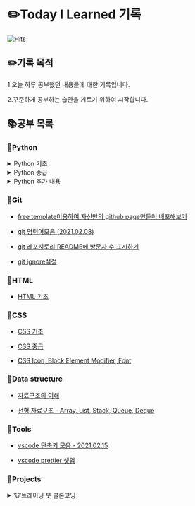 # ✏️Today I Learned 기록

[![Hits](https://hits.seeyoufarm.com/api/count/incr/badge.svg?url=https%3A%2F%2Fgithub.com%2FParkjju&count_bg=%2379C83D&title_bg=%23555555&icon=&icon_color=%23E7E7E7&title=hits&edge_flat=false)](https://hits.seeyoufarm.com)

## ✏️기록 목적

1.오늘 하루 공부했던 내용들에 대한 기록입니다.

2.꾸준하게 공부하는 습관을 기르기 위하여 시작합니다.

## 📚공부 목록

### 📔Python

<details>
<summary> Python 기초 </summary>

[20210206/Python 기초 - 입출력과 변수](https://github.com/Parkjju/TIL/blob/master/Python/newbie/input_and_print.md)

-   [Python 기초 - 간단한 함수 만들기](https://github.com/Parkjju/TIL/blob/master/Python/newbie/functions.md)

-   [Python 기초 - 프로그램 사용자로부터 입력받기 + 코드의 반복](https://github.com/Parkjju/TIL/blob/master/Python/newbie/input_loop.md)

-   [Python 기초 - int형 데이터와 float형 데이터](https://github.com/Parkjju/TIL/blob/master/Python/newbie/int_float_data.md)

-   [Python 기초 - 리스트와 문자열](https://github.com/Parkjju/TIL/blob/master/Python/newbie/list_string.md)

-   [Python 기초 - 리스트와 문자열의 함수들](https://github.com/Parkjju/TIL/blob/master/Python/newbie/list_function.md)

-   [Python 기초 - True, False, if문과 형제들](https://github.com/Parkjju/TIL/blob/master/Python/newbie/TF.md)

-   [Python 기초 - while,이중 for루프](https://github.com/Parkjju/TIL/blob/master/Python/newbie/for_while_loop.md)

-   [Python 기초 - 튜플과 레인지](https://github.com/Parkjju/TIL/blob/master/Python/newbie/tuple_range.md)

-   [Python 기초 - 함수에 대한 추가적인 설명: 디폴트 값 등등](https://github.com/Parkjju/TIL/blob/master/Python/newbie/functions_add.md)

-   [Python 기초 - 모듈(Modules)](https://github.com/Parkjju/TIL/blob/master/Python/newbie/modules.md)

-   [Python 기초 - 딕셔너리(Dictionary)](https://github.com/Parkjju/TIL/blob/master/Python/newbie/dictionary.md)

-   [Python 기초 - 클래스와 객체](https://github.com/Parkjju/TIL/blob/master/Python/newbie/class.md)

-   [Python 기초 - 예외처리](https://github.com/Parkjju/TIL/blob/master/Python/newbie/unexpect.md)
</details>

<details>
<summary> Python 중급 </summary>

-   [Python 중급 - 레퍼런스 카운트와 가비지 컬렉션](https://github.com/Parkjju/TIL/blob/master/Python/middle_class/reference_count_garbage_collection.md)

-   [Python 중급 - 수정 가능한 객체와 수정 불가능한 객체](https://github.com/Parkjju/TIL/blob/master/Python/middle_class/immutable_mutable.md)

-   [Python 중급 - 깊은 복사와 얕은 복사](https://github.com/Parkjju/TIL/blob/master/Python/middle_class/deep_shallow_copy.md)

-   [Python 중급 - 리스트 컴프리헨션](https://github.com/Parkjju/TIL/blob/master/Python/middle_class/list_comprehension.md)

-   [Python 중급 - Iterable객체와 Iterator 객체](https://github.com/Parkjju/TIL/blob/master/Python/middle_class/iterable_iterator.md)

-   [Python 중급 - 객체처럼 다뤄지는 함수 그리고 람다](https://github.com/Parkjju/TIL/blob/master/Python/middle_class/lambda.md)

-   [Python 중급 - map&filter](https://github.com/Parkjju/TIL/blob/master/Python/middle_class/map_and_filter.md)

-   [Python 중급 - map&filter를 대신하는 리스트 컴프리헨션](https://github.com/Parkjju/TIL/blob/master/Python/middle_class/func_comprehension.md)

-   [Python 중급 - generator 함수](https://github.com/Parkjju/TIL/blob/master/Python/middle_class/generator.md)

-   [Python 중급 - generator expression](https://github.com/Parkjju/TIL/blob/master/Python/middle_class/generator_expression.md)

-   [Python 중급 - 튜플의 패킹과 언패킹](https://github.com/Parkjju/TIL/blob/master/Python/middle_class/tuple_packing.md)

-   [Python 중급 - 네임드 튜플](https://github.com/Parkjju/TIL/blob/master/Python/middle_class/named_tuple.md)

-   [Python 중급 - dict의 생성과 zip](https://github.com/Parkjju/TIL/blob/master/Python/middle_class/prod_dict.md)

-   [Python 중급 - dict의 루핑 기술과 컴프리헨션](https://github.com/Parkjju/TIL/blob/master/Python/middle_class/dict_lupin.md)

-   [Python 중급 - 함수 호출과 매개변수 선언에 있어서 \*과 \*\*의 사용 규칙](https://github.com/Parkjju/TIL/blob/master/Python/middle_class/func_star_rule.md)

-   [Python 중급 - dict & defaultdict](https://github.com/Parkjju/TIL/blob/master/Python/middle_class/dict_defaultdict.md)

-   [Python 중급 - dict & OrderedDict](https://github.com/Parkjju/TIL/blob/master/Python/middle_class/ordered_dict.md)

-   [Python 중급 - 자료형 분류와 set&frozenset](https://github.com/Parkjju/TIL/blob/master/Python/middle_class/set_frozenset.md)

-   [Python 중급 - 정렬 기술](https://github.com/Parkjju/TIL/blob/master/Python/middle_class/sort.md)

-   [Python 중급 - enumerate과 문자열 비교](https://github.com/Parkjju/TIL/blob/master/Python/middle_class/enumerate.md)

-   [Python 중급 - 표현식 기반 문자열 조합](https://github.com/Parkjju/TIL/blob/master/Python/middle_class/expression_comb.md)

-   [Python 중급 - 메소드 기반 문자열 조합](https://github.com/Parkjju/TIL/blob/master/Python/middle_class/method_str.md)

-   [Python 중급 - 클래스와 객체의 본질](https://github.com/Parkjju/TIL/blob/master/Python/middle_class/class_obj.md)

-   [Python 중급 - 상속](https://github.com/Parkjju/TIL/blob/master/Python/middle_class/inheritance.md)

-   [Python 중급 - isinstance 함수와 object클래스](https://github.com/Parkjju/TIL/blob/master/Python/middle_class/isinstance.md)

-   [Python 중급 - 스페셜 메소드](https://github.com/Parkjju/TIL/blob/master/Python/middle_class/special_method.md)

-   [Python 중급 - 연산자 오버로딩](https://github.com/Parkjju/TIL/blob/master/Python/middle_class/operator_overload.md)

-   [Python 중급 - 네스티드 함수와 클로저](https://github.com/Parkjju/TIL/blob/master/Python/middle_class/nested_func.md)

-   [Python 중급 - 데코레이터](https://github.com/Parkjju/TIL/blob/master/Python/middle_class/decorator.md)

-   [Python 중급 - 클래스 메소드와 static 메소드](https://github.com/Parkjju/TIL/blob/master/Python/middle_class/class_method.md)

-   [Python 중급 - \_\_name\_\_&\_\_main\_\_](https://github.com/Parkjju/TIL/blob/master/Python/middle_class/name_main.md)
</details>

<details>
<summary> Python 추가 내용 </summary>

-   [Python 데이터 프레임](https://github.com/Parkjju/TIL/blob/master/Python/additional/dataframe.md)
</details>

### 📔Git

-   [free template이용하여 자신만의 github page만들어 배포해보기](https://github.com/Parkjju/TIL/tree/master/Git/github_page.md)

-   [git 명령어모음 (2021.02.08)](https://github.com/Parkjju/TIL/blob/master/Git/git_command.md)

-   [git 레포지토리 README에 방문자 수 표시하기](https://github.com/Parkjju/TIL/blob/master/Git/hits.md)

-   [git ignore설정](https://github.com/Parkjju/TIL/blob/master/Git/gitignore.md)

### 📔HTML

-   [HTML 기초](https://github.com/Parkjju/TIL/blob/master/HTML/HTML_begin.md)

### 📔CSS

-   [CSS 기초](https://github.com/Parkjju/TIL/blob/master/CSS/CSS_begin.md)

-   [CSS 중급](https://github.com/Parkjju/TIL/blob/master/CSS/CSS_Advanced.md)

-   [CSS Icon, Block Element Modifier, Font](https://github.com/Parkjju/TIL/blob/master/CSS/CSS_additional.md)

### 📔Data structure

-   [자료구조의 이해](https://github.com/Parkjju/TIL/blob/master/Data_structure/data_structure.md)

-   [선형 자료구조 - Array, List, Stack, Queue, Deque](https://github.com/Parkjju/TIL/blob/master/Data_structure/sequential_structure.md)

### 🔨Tools

-   [vscode 단축키 모음 - 2021.02.15](https://github.com/Parkjju/TIL/blob/master/Tools/vscode_shortcut.md)

-   [vscode prettier 셋업](https://github.com/Parkjju/TIL/blob/master/Tools/vscode_Prettier.md)

### 📝Projects

<details>
<summary> 🐮트레이딩 봇 클론코딩 </summary>

<details>
<summary> Chapter1 </summary>

-   [트레이딩 봇 클론코딩 - OT](https://github.com/Parkjju/TIL/blob/master/Projects/investing_bot/OT.md)

-   [트레이딩 봇 클론코딩 - 개발환경 세팅](https://github.com/Parkjju/TIL/blob/master/Projects/investing_bot/devSetting.md)

-   [트레이딩 봇 클론코딩 - 키움증권 Open API, KOA Studio 설치](https://github.com/Parkjju/TIL/blob/master/Projects/investing_bot/Chapter1/OpenAPI.md)

</details>

<details>
<summary> Chapter2 </summary>

-   [트레이딩 봇 클론코딩 - 증권사 Open API 봇과 연동](https://github.com/Parkjju/TIL/blob/master/Projects/investing_bot/Chapter2/open_api.md)

-   [트레이딩 봇 클론코딩 - 증권사 Open API 활용하여 일별 종목 데이터 가져오기](https://github.com/Parkjju/TIL/blob/master/Projects/investing_bot/Chapter2/daily_data.md)

</details>

<details>
<summary> Chapter3 </summary>

-   [트레이딩 봇 클론코딩 - mySQL, work bench 소개 및 셋업](https://github.com/Parkjju/TIL/blob/master/Projects/investing_bot/Chapter3/mysql.md)

-   [트레이딩 봇 클론코딩 - 쿼리문 사용 방법(select, update, delete, drop,create)](https://github.com/Parkjju/TIL/blob/master/Projects/investing_bot/Chapter3/query.md)

</details>

<details>
<summary> Chapter4 </summary>

-   [트레이딩 봇 클론코딩 - 인터프리터와 IDE (Pycharm 디버거 사용법)](https://github.com/Parkjju/TIL/blob/master/Projects/investing_bot/Chapter4/interpreter.md)

-   [트레이딩 봇 클론코딩 - 데이터베이스 연동하기](https://github.com/Parkjju/TIL/blob/master/Projects/investing_bot/Chapter4/database_on.md)

</details>

</details>
